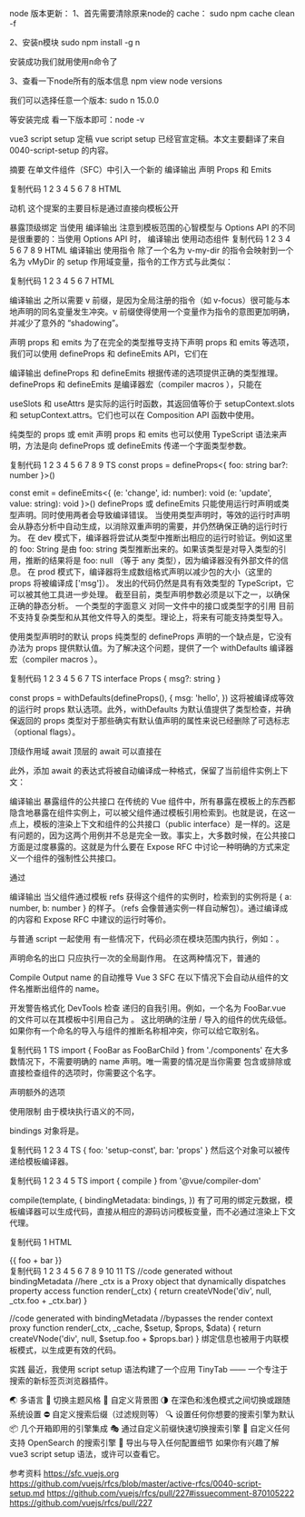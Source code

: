 node 版本更新：
1、首先需要清除原来node的 cache：
sudo npm cache clean -f

2、安装n模块
sudo npm install -g n 

安装成功我们就用使用n命令了

3、查看一下node所有的版本信息
 npm view node versions

我们可以选择任意一个版本:
sudo n 15.0.0

等安装完成 看一下版本即可：node -v




vue3 script setup 定稿
vue script setup 已经官宣定稿。本文主要翻译了来自 0040-script-setup 的内容。

摘要
在单文件组件（SFC）中引入一个新的 <script> 类型 setup。它向模板公开了所有的顶层绑定。

基础示例
复制代码
1
2
3
4
5
6
7
8
9
10
11
12
13
14
15
16
HTML
<script setup>
  //imported components are also directly usable in template
  import Foo from './Foo.vue'
  import { ref } from 'vue'

  //write Composition API code just like in a normal setup ()
  //but no need to manually return everything
  const count = ref(0)
  const inc = () => {
    count.value++
  }
</script>

<template>
  <Foo :count="count" @click="inc" />
</template>
编译输出
声明 Props 和 Emits

复制代码
1
2
3
4
5
6
7
8
HTML
<script setup>
  //expects props options
  const props = defineProps({
    foo: String,
  })
  //expects emits options
  const emit = defineEmits(['update', 'delete'])
</script>
动机
这个提案的主要目标是通过直接向模板公开 <script setup> 的上下文，减少在单文件组件（SFC）中使用 Composition API 的繁琐程度。

之前有一个关于 <script setup> 的提案 这里，目前已经实现（但被标记为实验性）。旧的提议选择了导出语法，这样代码就能与未使用的变量配合得很好。

这个提议采取了一个不同的方向，基于我们可以在 eslint-plugin-vue 中提供定制的 linter 规则的前提下。这使我们能够以最简洁的语法为目标。

设计细节
使用 script setup 语法
要使用 script setup 语法，直接在 script 标签中加入 setup 就可以了

复制代码
1
2
3
HTML
<script setup>
  //syntax enabled
</script>
暴露顶级绑定
当使用 <script setup> 时，模板被编译成一个渲染函数，被内联在 setup 函数 scope 内。这意味着任何在 <script setup> 中声明的顶级绑定（top level bindings）（包括变量和导入）都可以直接在模板中使用。

复制代码
1
2
3
4
5
6
7
HTML
<script setup>
  const msg = 'Hello!'
</script>

<template>
  <div>{{ msg }}</div>
</template>
编译输出
注意到模板范围的心智模型与 Options API 的不同是很重要的：当使用 Options API 时，<script> 和模板是通过一个 “渲染上下文对象” 连接的。当我们写代码时，我们总是在考虑 “在上下文中暴露哪些属性”。这自然会导致对 “在上下文中泄露太多的私有逻辑” 的担忧。

然而，当使用 <script setup> 时，心理模型只是一个函数在另一个函数内的模型：内部函数可以访问父范围内的所有东西，而且因为父范围是封闭的，所以没有 "泄漏" 的问题。

使用组件
<script setup> 范围内的值也可以直接用作自定义组件标签名，类似于 JSX 中的工作方式。

复制代码
1
2
3
4
5
6
7
8
9
10
HTML
<script setup>
  import Foo from './Foo.vue'
  import MyComponent from './MyComponent.vue'
</script>

<template>
  <Foo />
  <!-- kebab-case also works -->
  <my-component />
</template>
编译输出
使用动态组件
复制代码
1
2
3
4
5
6
7
8
9
HTML
<script setup>
  import Foo from './Foo.vue'
  import Bar from './Bar.vue'
</script>

<template>
  <component :is="Foo" />
  <component :is="someCondition ? Foo : Bar" />
</template>
编译输出
使用指令
除了一个名为 v-my-dir 的指令会映射到一个名为 vMyDir 的 setup 作用域变量，指令的工作方式与此类似：

复制代码
1
2
3
4
5
6
7
HTML
<script setup>
  import { directive as vClickOutside } from 'v-click-outside'
</script>

<template>
  <div v-click-outside />
</template>
编译输出
之所以需要 v 前缀，是因为全局注册的指令（如 v-focus）很可能与本地声明的同名变量发生冲突。v 前缀使得使用一个变量作为指令的意图更加明确，并减少了意外的 “shadowing”。

声明 props 和 emits
为了在完全的类型推导支持下声明 props 和 emits 等选项，我们可以使用 defineProps 和 defineEmits API，它们在 <script setup> 中自动可用，无需导入。

复制代码
1
2
3
4
5
6
7
8
HTML
<script setup>
  const props = defineProps({
    foo: String,
  })

  const emit = defineEmits(['change', 'delete'])
  //setup code
</script>
编译输出
defineProps 和 defineEmits 根据传递的选项提供正确的类型推理。
defineProps 和 defineEmits 是编译器宏（compiler macros ），只能在 <script setup> 中使用。它们不需要被导入，并且在处理 <script setup> 时被编译掉。
传递给 defineProps 和 defineEmits 的选项将被从 setup 中提升到模块范围。因此，这些选项不能引用在 setup 作用域内声明的局部变量。这样做会导致一个编译错误。然而，它可以引用导入的绑定，因为它们也在模块范围内。
使用 slots 和 attrs
在 <script setup> 中使用 slots 和 attrs 应该是比较少的，因为你可以在模板中直接访问它们，如 $slots 和 $attrs。在罕见的情况下，如果你确实需要它们，请分别使用 useSlots 和 useAttrs 帮助函数（helpers）。

复制代码
1
2
3
4
5
6
HTML
<script setup>
  import { useSlots, useAttrs } from 'vue'

  const slots = useSlots()
  const attrs = useAttrs()
</script>
useSlots 和 useAttrs 是实际的运行时函数，其返回值等价于 setupContext.slots 和 setupContext.attrs。它们也可以在 Composition API 函数中使用。

纯类型的 props 或 emit 声明
props 和 emits 也可以使用 TypeScript 语法来声明，方法是向 defineProps 或 defineEmits 传递一个字面类型参数。

复制代码
1
2
3
4
5
6
7
8
9
TS
const props = defineProps<{
  foo: string
  bar?: number
}>()

const emit = defineEmits<{
  (e: 'change', id: number): void
  (e: 'update', value: string): void
}>()
defineProps 或 defineEmits 只能使用运行时声明或类型声明。同时使用两者会导致编译错误。
当使用类型声明时，等效的运行时声明会从静态分析中自动生成，以消除双重声明的需要，并仍然确保正确的运行时行为。
在 dev 模式下，编译器将尝试从类型中推断出相应的运行时验证。例如这里的 foo: String 是由 foo: string 类型推断出来的。如果该类型是对导入类型的引用，推断的结果将是 foo: null （等于 any 类型），因为编译器没有外部文件的信息。
在 prod 模式下，编译器将生成数组格式声明以减少包的大小（这里的 props 将被编译成 ['msg']）。
发出的代码仍然是具有有效类型的 TypeScript，它可以被其他工具进一步处理。
截至目前，类型声明参数必须是以下之一，以确保正确的静态分析。
一个类型的字面意义
对同一文件中的接口或类型字的引用
目前不支持复杂类型和从其他文件导入的类型。理论上，将来有可能支持类型导入。

使用类型声明时的默认 props
纯类型的 defineProps 声明的一个缺点是，它没有办法为 props 提供默认值。为了解决这个问题，提供了一个 withDefaults 编译器宏（compiler macros ）。

复制代码
1
2
3
4
5
6
7
TS
interface Props {
  msg?: string
}

const props = withDefaults(defineProps<Props>(), {
  msg: 'hello',
})
这将被编译成等效的运行时 props 默认选项。此外，withDefaults 为默认值提供了类型检查，并确保返回的 props 类型对于那些确实有默认值声明的属性来说已经删除了可选标志（optional flags）。

顶级作用域 await
顶层的 await 可以直接在 <script setup> 里面使用。由此产生的 setup () 函数将自动添加 async:

复制代码
1
2
3
HTML
<script setup>
  const post = await fetch(`/api/post/1`).then(r => r.json())
</script>
此外，添加 await 的表达式将被自动编译成一种格式，保留了当前组件实例上下文：

编译输出
暴露组件的公共接口
在传统的 Vue 组件中，所有暴露在模板上的东西都隐含地暴露在组件实例上，可以被父组件通过模板引用检索到。也就是说，在这一点上，模板的渲染上下文和组件的公共接口（public interface）是一样的。这是有问题的，因为这两个用例并不总是完全一致。事实上，大多数时候，在公共接口方面是过度暴露的。这就是为什么要在 Expose RFC 中讨论一种明确的方式来定义一个组件的强制性公共接口。

通过 <script setup> 模板可以访问声明的变量，因为它被编译成一个函数，从 setup () 函数范围返回。这意味着所有声明的变量实际上都不会被返回：它们被包含在 setup () 的闭包中。因此，一个使用 <script setup> 的组件将被默认关闭。也就是说，它的公共的强制性性接口将是一个空对象，除非绑定被明确地暴露出来。

要在 <script setup> 组件中明确地暴露属性，可以使用 defineExpose 编译器宏（compiler macro）。

复制代码
1
2
3
4
5
6
7
8
9
HTML
<script setup>
  const a = 1
  const b = ref(2)

  defineExpose({
    a,
    b,
  })
</script>
编译输出
当父组件通过模板 refs 获得这个组件的实例时，检索到的实例将是 { a: number, b: number } 的样子。（refs 会像普通实例一样自动解包）。通过编译成的内容和 Expose RFC 中建议的运行时等价。

与普通 script 一起使用
有一些情况下，代码必须在模块范围内执行，例如：。

声明命名的出口
只应执行一次的全局副作用。
在这两种情况下，普通的 <script> 块可以和 <script setup> 一起使用。

复制代码
1
2
3
4
5
6
7
8
9
10
HTML
<script>
  performGlobalSideEffect()

  //this can be imported as `import { named } from './*.vue'`
  export const named = 1
</script>

<script setup>
  let count = 0
</script>
Compile Output
name 的自动推导
Vue 3 SFC 在以下情况下会自动从组件的文件名推断出组件的 name。

开发警告格式化
DevTools 检查
递归的自我引用。例如，一个名为 FooBar.vue 的文件可以在其模板中引用自己为 <FooBar/>。
这比明确的注册 / 导入的组件的优先级低。如果你有一个命名的导入与组件的推断名称相冲突，你可以给它取别名。

复制代码
1
TS
import { FooBar as FooBarChild } from './components'
在大多数情况下，不需要明确的 name 声明。唯一需要的情况是当你需要 <keep-alive> 包含或排除或直接检查组件的选项时，你需要这个名字。

声明额外的选项
<script setup> 语法提供了表达大多数现有 Options API 选项同等功能的能力，只有少数选项除外。

name
inheritAttrs
插件或库所需的自定义选项
如果你需要声明这些选项，请使用单独的普通 <script> 块，并使用导出默认值。

复制代码
1
2
3
4
5
6
7
8
9
10
11
HTML
<script>
  export default {
    name: 'CustomName',
    inheritAttrs: false,
    customOptions: {},
  }
</script>

<script setup>
  //script setup logic
</script>
使用限制
由于模块执行语义的不同，<script setup> 内的代码依赖于 SFC 的上下文。当移入外部的.js 或.ts 文件时，可能会导致开发人员和工具的混淆。因此，<script setup> 不能与 src 属性一起使用。

缺陷
工具的兼容性
这种新的范围模型将需要在两个方面进行工具调整。

集成开发环境需要为这个新的 <script setup> 模型提供专门的处理，以便提供模板表达式类型检查 / 道具验证等。

截至目前，Volar 已经在 VSCode 中提供了对这个 RFC 的全面支持，包括所有 TypeScript 相关的功能。它的内部结构也被实现为一个语言服务器，理论上可以在其他 IDE 中使用。

ESLint 规则如 no-unused-vars。我们在 eslint-plugin-vue 中需要一个替换规则，将 <script setup> 和 <template> 表达式都考虑在内。

采用策略
<script setup> 是可选的。现有的 SFC 使用不受影响。

未解决的问题
纯类型的 props/emits 声明目前不支持使用外部导入的类型。这在跨多个组件重复使用基本道具类型定义时非常有用。
在 Volar 的支持下，类型推理已经可以正常工作了，限制纯粹在于 @vue/compiler-sfc 需要知道 props 的键值，以便生成正确的等效运行时声明。

这在技术上是可行的，如果我们实现了跟踪类型导入、读取和解析导入 source 的逻辑。然而，这更像是一个实现范围的问题，并不从根本上影响 RFC 设计的行为方式。

附录
下面的章节仅适用于需要在各自的 SFC 工具集成中支持 <script setup> 的工具作者。

Transform API
@vue/compiler-sfc 包暴露了用于处理 <script setup> 的 compileScript 方法。

复制代码
1
2
3
4
5
6
7
8
9
TS
import { parse, compileScript } from '@vue/compiler-sfc'

const descriptor = parse(`...`)

if (descriptor.script || descriptor.scriptSetup) {
  const result = compileScript(descriptor) //returns SFCScriptBlock
  console.log(result.code)
  console.log(result.bindings) //see next section
}
编译时需要提供整个描述符（the entire descriptor ），产生的代码将包括来自 <script setup> 和普通 <script>（如果存在）中的代码。上层工具（如 vite 或 vue-loader）有责任对编译后的输出进行正确组装。

内联与非内联模式
在开发过程中，<script setup> 仍然编译为返回的对象，而不是内联渲染函数，原因有二：

Devtools 检查
模板热重载（HMR）
内联模板模式只在生产中使用，可以通过 inlineTemplate 选项启用。

复制代码
1
TS
compileScript(descriptor, { inlineTemplate: true })
在内联模式下，一些绑定（例如来自 ref () 调用的返回值）需要用 unref 进行包装。

复制代码
1
2
3
4
5
6
7
8
9
TS
export default {
  setup() {
    const msg = ref('hello')

    return function render() {
      return h('div', unref(msg))
    }
  },
}
编译器会执行一些启发式方法来尽可能地避免这种情况。例如，带有字面初始值的函数声明和常量声明将不会被 unref 包裹。

模板绑定优化
由 compiledScript 返回的 SFCScriptBlock 也暴露了一个 bindings 对象，这是在编译期间收集的导出的绑定元数据。例如，给定以下 <script setup> 。

复制代码
1
2
3
4
5
6
7
HTML
<script setup="props">
  export const foo = 1

  export default {
    props: ['bar'],
  }
</script>
bindings 对象将是。

复制代码
1
2
3
4
TS
{
  foo: 'setup-const',
  bar: 'props'
}
然后这个对象可以被传递给模板编译器。

复制代码
1
2
3
4
5
TS
import { compile } from '@vue/compiler-dom'

compile(template, {
  bindingMetadata: bindings,
})
有了可用的绑定元数据，模板编译器可以生成代码，直接从相应的源码访问模板变量，而不必通过渲染上下文代理。

复制代码
1
HTML
<div>{{ foo + bar }}</div>
复制代码
1
2
3
4
5
6
7
8
9
10
11
TS
//code generated without bindingMetadata
//here _ctx is a Proxy object that dynamically dispatches property access
function render(_ctx) {
  return createVNode('div', null, _ctx.foo + _ctx.bar)
}

//code generated with bindingMetadata
//bypasses the render context proxy
function render(_ctx, _cache, $setup, $props, $data) {
  return createVNode('div', null, $setup.foo + $props.bar)
}
绑定信息也被用于内联模板模式，以生成更有效的代码。

实践
最近，我使用 script setup 语法构建了一个应用 TinyTab —— 一个专注于搜索的新标签页浏览器插件。

🌏 多语言
🎨 切换主题风格
🍍 自定义背景图
🌗 在深色和浅色模式之间切换或跟随系统设置
⛔ 自定义搜索后缀（过滤规则等）
🔍 设置任何你想要的搜索引擎为默认
📦 几个开箱即用的引擎集成
🎭 通过自定义前缀快速切换搜索引擎
🌌 自定义任何支持 OpenSearch 的搜索引擎
🍉 导出与导入任何配置细节
如果你有兴趣了解 vue3 script setup 语法，或许可以查看它。

参考资料
https://sfc.vuejs.org
https://github.com/vuejs/rfcs/blob/master/active-rfcs/0040-script-setup.md
https://github.com/vuejs/rfcs/pull/227#issuecomment-870105222
https://github.com/vuejs/rfcs/pull/227
